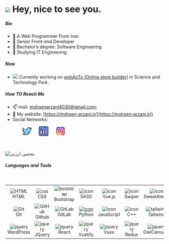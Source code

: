 <h1><img src="https://emojis.slackmojis.com/emojis/images/1531849430/4246/blob-sunglasses.gif?1531849430" width="30"/> Hey, nice to see you.</h1>

##### Bio
 - 💬 A Web Programmer From Iran
 - 💬 Senior Front-end Developer
 - 💬 Bachelor’s degree: Software Engineering
 - 💬 Studying IT Engineering
 
##### Now
- <img src="https://user-images.githubusercontent.com/79720505/202840098-371ad903-c9d1-4a5a-be48-515fec7d334e.gif" width="28"> Currently working on <a href="https://webazto.ir">webAzTo (Online store builder)</a> in Science and Technology Park.

##### How TO Reach Me
 - 📫 mail: [mohsenarzani4030@gmail.com](mailto:mohsenarzani4030@gmail.com);
 - 🔗 My website: [https://mohsen-arzani.ir/](https://mohsen-arzani.ir/)
 - Social Networks:
     <p align="left" style="margin-left:30px;"> 
    <a href="https://twitter.com/mohsen_arzanii" target="_blank"><img height="30" src="https://raw.githubusercontent.com/AbhishekMaira10/AbhishekMaira10/master/Resources/png/twitter.png?raw=true"></a>&nbsp;&nbsp;&nbsp;&nbsp;&nbsp;
    <a href="https://www.linkedin.com/in/Mohsen-Arzanii/" target="_blank"><img height="30" src="https://raw.githubusercontent.com/AbhishekMaira10/AbhishekMaira10/master/linkedin.png?raw=true"></a>&nbsp;&nbsp;&nbsp;&nbsp;&nbsp;
    <a href="https://www.instagram.com/Arzani.Mohsen/" target="_blank"><img height="30" src="https://raw.githubusercontent.com/AbhishekMaira10/AbhishekMaira10/master/Resources/png/instagram.png?raw=true"></a>&nbsp;&nbsp;&nbsp;&nbsp;&nbsp;
    </p>

 <br>

 <p align="left"> <img src="https://komarev.com/ghpvc/?username=Mohsen-Arzanii" alt="محسن ارزنی" /> </p>
 
##### Languages and Tools
<br>

<table>
    <tr>
      <td align="center"  width="96">
          <img src="https://skillicons.dev/icons?i=html" width="48" height="48" alt="HTML" />
        <br>HTML
      </td>
     <td align="center" width="96">
          <img src="https://skillicons.dev/icons?i=css" width="48" height="48" alt="css" />
        <br>CSS
      </td>
      <td align="center"  width="96">
          <img src="https://skillicons.dev/icons?i=bootstrap" width="48" height="48" alt="bootstrap" />
        <br>Bootstrap
      </td>
      <td align="center" width="96">
          <img src="https://user-images.githubusercontent.com/79720505/202834272-158dd64b-901b-4eef-afe9-f9b69c4650a2.png" alt="icon" width="48" height="48" />
        <br>SASS
      </td>
      <td align="center" width="96">
          <img src="https://user-images.githubusercontent.com/79720505/202834351-5ada02b7-ace4-4a66-9cf0-fdbb0efd2e3d.png" alt="icon" width="48" height="48" />
        <br>Vue.js
      </td>
      <td align="center" width="96">
          <img src="https://user-images.githubusercontent.com/79720505/202835094-ce779723-c84c-4bcc-b0e7-a73b1cbe3350.svg" alt="icon" width="48" height="48" />
        <br>Swiper
      </td>
     <td align="center" width="96">
          <img src="https://user-images.githubusercontent.com/79720505/202835187-7a906c9a-aaaf-4d77-8edf-bab59b887be1.png" alt="icon" width="48" height="48" />
        <br>SweetAlert2
      </td>
     <td align="center" width="96">
          <img src="https://user-images.githubusercontent.com/79720505/202838615-c206585e-6cef-4a43-977d-0307e66831b6.png" alt="icon" width="48" height="48" />
        <br>PostCss
      </td>
    </tr>
    <tr>
      <td align="center" width="96"> 
          <img src="https://user-images.githubusercontent.com/25181517/192108372-f71d70ac-7ae6-4c0d-8395-51d8870c2ef0.png" width="48" height="48" alt="Git" />
        <br>Git
      </td>
      <td align="center" width="96">
          <img src="https://user-images.githubusercontent.com/25181517/192108374-8da61ba1-99ec-41d7-80b8-fb2f7c0a4948.png" width="48" height="48" alt="GitHub" />
        <br>Github
      </td>
      <td align="center"  width="96">
          <img src="https://user-images.githubusercontent.com/25181517/192108376-c675d39b-90f6-4073-bde6-5a9291644657.png" width="48" height="48" alt="GitLab" />
        <br>GitLab
      </td>
      <td align="center" width="96">
        <a href="#macropower-tech">
          <img src="https://user-images.githubusercontent.com/79720505/202838390-0fde430c-b213-4993-b188-db5a76cf5670.png" alt="icon" width="48" height="48" />
        </a>
        <br>Python
      </td>
     <td align="center" width="96">
          <img src="https://user-images.githubusercontent.com/79720505/202838415-4f8642c2-6920-45f3-b508-117c58ade453.png" alt="icon" width="48" height="48" />
        <br>JavaScript
      </td>
      <td align="center" width="96">
          <img src="https://user-images.githubusercontent.com/79720505/202838444-4e532448-03f1-4ec6-aada-a16ed7525df7.png" alt="icon" width="48" height="48" />
        <br>C++
      </td>
      <td align="center" width="96">
          <img src="https://skillicons.dev/icons?i=tailwind" width="48" height="48" alt="tailwind" />
        <br>Tailwind
      </td>
     <td align="center" width="96">
          <img src="https://user-images.githubusercontent.com/79720505/202839941-2a703f3c-110d-47e0-a1a9-3924e9de508d.png" width="48" height="48" alt="tailwind" />
        <br>ES6
      </td>
    </tr>
   <tr>
     <td align="center" width="96">
          <img src="https://user-images.githubusercontent.com/79720505/202834512-43fd2846-e33e-4c7a-8760-9e27b6638996.png" width="48" height="48" alt="jquery" />
        <br>WordPress
      </td>
      <td align="center" width="96">
          <img src="https://skillicons.dev/icons?i=jquery" width="48" height="48" alt="jquery" />
        <br>JQuery
      </td> 
     <td align="center" width="96">
         <img src="https://user-images.githubusercontent.com/79720505/202834631-e3b8c987-af9f-41c3-bd99-41064e953044.png" width="48" height="48" alt="jquery" />
       <br>React
     </td>
    <td align="center" width="96">
         <img src="https://user-images.githubusercontent.com/79720505/202834902-454d49dd-6b4c-4355-ac31-9bcafacb2e3f.png" width="48" height="48" alt="jquery" />
       <br>Vuetify
     </td>
    <td align="center" width="96">
         <img src="https://user-images.githubusercontent.com/79720505/202835014-ac78fe60-0076-4e6a-b7cc-c450cf2736d0.png" width="48" height="48" alt="jquery" />
       <br>Vuex
     </td>
    <td align="center" width="96">
         <img src="https://user-images.githubusercontent.com/79720505/202835036-7f86cb44-36c4-4da5-870a-c0ed6ae72d72.png" width="48" height="48" alt="jquery" />
       <br>Redux
     </td>
    <td align="center" width="96">
         <img src="https://user-images.githubusercontent.com/79720505/202835047-5b3a6c64-1f68-439a-9f12-b9ce392f67ae.png" width="48" height="48" alt="jquery" />
       <br>OwlCarousel
     </td>
    <td align="center" width="96">
         <img src="https://user-images.githubusercontent.com/79720505/202839185-e02afd85-ea60-44ee-bf58-c11a61085b65.png" width="48" height="48" alt="jquery" />
       <br>Matlab
     </td>
   </tr>
</table>
